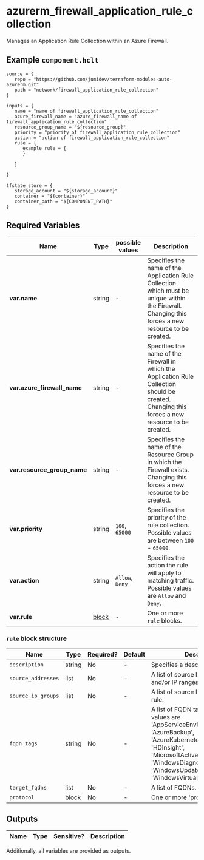 # azurerm_firewall_application_rule_collection

Manages an Application Rule Collection within an Azure Firewall.

## Example `component.hclt`

```hcl
source = {
   repo = "https://github.com/jumidev/terraform-modules-auto-azurerm.git" 
   path = "network/firewall_application_rule_collection" 
}

inputs = {
   name = "name of firewall_application_rule_collection" 
   azure_firewall_name = "azure_firewall_name of firewall_application_rule_collection" 
   resource_group_name = "${resource_group}" 
   priority = "priority of firewall_application_rule_collection" 
   action = "action of firewall_application_rule_collection" 
   rule = {
      example_rule = {
      }
  
   }
 
}

tfstate_store = {
   storage_account = "${storage_account}" 
   container = "${container}" 
   container_path = "${COMPONENT_PATH}" 
}

```

## Required Variables

| Name | Type |  possible values |  Description |
| ---- | --------- |  ----------- | ----------- |
| **var.name** | string |  -  |  Specifies the name of the Application Rule Collection which must be unique within the Firewall. Changing this forces a new resource to be created. | 
| **var.azure_firewall_name** | string |  -  |  Specifies the name of the Firewall in which the Application Rule Collection should be created. Changing this forces a new resource to be created. | 
| **var.resource_group_name** | string |  -  |  Specifies the name of the Resource Group in which the Firewall exists. Changing this forces a new resource to be created. | 
| **var.priority** | string |  `100`, `65000`  |  Specifies the priority of the rule collection. Possible values are between `100` - `65000`. | 
| **var.action** | string |  `Allow`, `Deny`  |  Specifies the action the rule will apply to matching traffic. Possible values are `Allow` and `Deny`. | 
| **var.rule** | [block](#rule-block-structure) |  -  |  One or more `rule` blocks. | 

### `rule` block structure

| Name | Type | Required? | Default | Description |
| ---- | ---- | --------- | ------- | ----------- |
| `description` | string | No | - | Specifies a description for the rule. |
| `source_addresses` | list | No | - | A list of source IP addresses and/or IP ranges. |
| `source_ip_groups` | list | No | - | A list of source IP Group IDs for the rule. |
| `fqdn_tags` | string | No | - | A list of FQDN tags. Possible values are 'AppServiceEnvironment', 'AzureBackup', 'AzureKubernetesService', 'HDInsight', 'MicrosoftActiveProtectionService', 'WindowsDiagnostics', 'WindowsUpdate' and 'WindowsVirtualDesktop'. |
| `target_fqdns` | list | No | - | A list of FQDNs. |
| `protocol` | block | No | - | One or more 'protocol' blocks. |



## Outputs

| Name | Type | Sensitive? | Description |
| ---- | ---- | --------- | --------- |

Additionally, all variables are provided as outputs.
